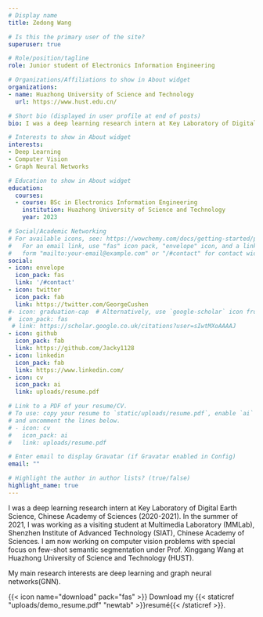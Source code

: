 ```yaml
---
# Display name
title: Zedong Wang

# Is this the primary user of the site?
superuser: true

# Role/position/tagline
role: Junior student of Electronics Information Engineering

# Organizations/Affiliations to show in About widget
organizations:
- name: Huazhong University of Science and Technology
  url: https://www.hust.edu.cn/

# Short bio (displayed in user profile at end of posts)
bio: I was a deep learning research intern at Key Laboratory of Digital Earth Science, Chinese Academy of Sciences (2020-2021). In the summer of 2021, I was working as a visiting student at Multimedia Laboratory (MMLab), Shenzhen Institute of Advanced Technology (SIAT), Chinese Academy of Sciences. I am now working on few-shot semantic segmentation problems under Prof. Xinggang Wang at Huazhong University of Science and Technology (HUST).

# Interests to show in About widget
interests:
- Deep Learning
- Computer Vision
- Graph Neural Networks

# Education to show in About widget
education:
  courses:
  - course: BSc in Electronics Information Engineering
    institution: Huazhong University of Science and Technology
    year: 2023

# Social/Academic Networking
# For available icons, see: https://wowchemy.com/docs/getting-started/page-builder/#icons
#   For an email link, use "fas" icon pack, "envelope" icon, and a link in the
#   form "mailto:your-email@example.com" or "/#contact" for contact widget.
social:
- icon: envelope
  icon_pack: fas
  link: '/#contact'
- icon: twitter
  icon_pack: fab
  link: https://twitter.com/GeorgeCushen
#- icon: graduation-cap  # Alternatively, use `google-scholar` icon from `ai` icon pack
#  icon_pack: fas
 # link: https://scholar.google.co.uk/citations?user=sIwtMXoAAAAJ
- icon: github
  icon_pack: fab
  link: https://github.com/Jacky1128
- icon: linkedin
  icon_pack: fab
  link: https://www.linkedin.com/
- icon: cv
  icon_pack: ai
  link: uploads/resume.pdf

# Link to a PDF of your resume/CV.
# To use: copy your resume to `static/uploads/resume.pdf`, enable `ai` icons in `params.toml`, 
# and uncomment the lines below.
# - icon: cv
#   icon_pack: ai
#   link: uploads/resume.pdf

# Enter email to display Gravatar (if Gravatar enabled in Config)
email: ""

# Highlight the author in author lists? (true/false)
highlight_name: true
---
```


I was a deep learning research intern at Key Laboratory of Digital Earth Science, Chinese Academy of Sciences (2020-2021). In the summer of 2021, I was working as a visiting student at Multimedia Laboratory (MMLab), Shenzhen Institute of Advanced Technology (SIAT), Chinese Academy of Sciences. I am now working on computer vision problems with special focus on few-shot semantic segmentation under Prof. Xinggang Wang at Huazhong University of Science 
and Technology (HUST).

My main research interests are deep learning and graph neural networks(GNN).

{{< icon name="download" pack="fas" >}} Download my {{< staticref "uploads/demo_resume.pdf" "newtab" >}}resumé{{< /staticref >}}.
